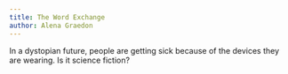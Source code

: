 ```yaml
---
title: The Word Exchange
author: Alena Graedon
---
```


In a dystopian future, people are getting sick because of the devices they are wearing. Is it science fiction?
